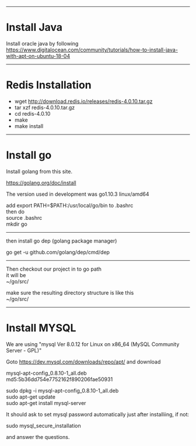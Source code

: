 _____________________________________________________________________________________________
# Install Java
Install oracle java by following 
https://www.digitalocean.com/community/tutorials/how-to-install-java-with-apt-on-ubuntu-18-04
_____________________________________________________________________________________________
# Redis Installation

- wget http://download.redis.io/releases/redis-4.0.10.tar.gz
- tar xzf redis-4.0.10.tar.gz
- cd redis-4.0.10
- make
- make install
_____________________________________________________________________________________________
# Install go

Install golang from this site.

https://golang.org/doc/install

The version used in development was go1.10.3 linux/amd64

add export PATH=$PATH:/usr/local/go/bin to .bashrc   
then do  
source .bashrc  
mkdir go  

_____________________________________________________________________________________________
then install go dep (golang package manager)  

go get -u github.com/golang/dep/cmd/dep

_____________________________________________________________________________________________
Then checkout our project in to go path  
it will be   
~/go/src/  

make sure the resulting directory structure is like this  
~/go/src/

_____________________________________________________________________________________________
# Install MYSQL

We are using "mysql  Ver 8.0.12 for Linux on x86_64 (MySQL Community Server - GPL)"  

Goto https://dev.mysql.com/downloads/repo/apt/ and download  

mysql-apt-config_0.8.10-1_all.deb  
md5:5b36dd754e7752162f890206fae50931  

sudo dpkg -i mysql-apt-config_0.8.10-1_all.deb  
sudo apt-get update  
sudo apt-get install mysql-server  

It should ask to set mysql password automatically just after installiing, if not:  

sudo mysql_secure_installation  

and answer the questions.  